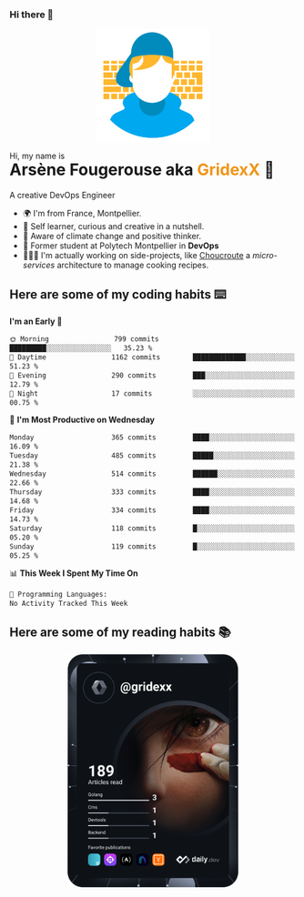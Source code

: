 ### Hi there 👋

<!--
**GridexX/gridexx** is a ✨ _special_ ✨ repository because its `README.md` (this file) appears on your GitHub profile.

Here are some ideas to get you started:

- 🔭 I’m currently working on ...
- 🌱 I’m currently learning ...
- 👯 I’m looking to collaborate on ...
- 🤔 I’m looking for help with ...
- 💬 Ask me about ...
- 📫 How to reach me: ...
- 😄 Pronouns: ...
- ⚡ Fun fact: ...
-->


<!-- Header -->
<div align="center">
  <img align="center" src="./images/user_profile.png" width="200">
</div>
<p>Hi, my name is</p> 
<h1 style="margin-top:-15px">Arsène Fougerouse aka <span style="color:#ef961a">GridexX</span> 👋</h1>

A creative DevOps Engineer

- 🌍 I'm from France, Montpellier.
- 🎨 Self learner, curious and creative in a nutshell. 
- 🌱 Aware of climate change and positive thinker.
- 📕 Former student at Polytech Montpellier in **DevOps**
- 👨🏻‍💻 I'm actually working on side-projects, like [Choucroute](https://github.com/choucroute-orga) a *micro-services* architecture to manage cooking recipes.


## Here are some of my coding habits ⌨️

<!-- Add a section about tech and Ops stack
  Like this one : https://github.com/Xanthus58#-tech-stack
-->
<!--START_SECTION:waka-->
**I'm an Early 🐤** 

```text
🌞 Morning                799 commits         █████████░░░░░░░░░░░░░░░░   35.23 % 
🌆 Daytime                1162 commits        █████████████░░░░░░░░░░░░   51.23 % 
🌃 Evening                290 commits         ███░░░░░░░░░░░░░░░░░░░░░░   12.79 % 
🌙 Night                  17 commits          ░░░░░░░░░░░░░░░░░░░░░░░░░   00.75 % 
```
📅 **I'm Most Productive on Wednesday** 

```text
Monday                   365 commits         ████░░░░░░░░░░░░░░░░░░░░░   16.09 % 
Tuesday                  485 commits         █████░░░░░░░░░░░░░░░░░░░░   21.38 % 
Wednesday                514 commits         ██████░░░░░░░░░░░░░░░░░░░   22.66 % 
Thursday                 333 commits         ████░░░░░░░░░░░░░░░░░░░░░   14.68 % 
Friday                   334 commits         ████░░░░░░░░░░░░░░░░░░░░░   14.73 % 
Saturday                 118 commits         █░░░░░░░░░░░░░░░░░░░░░░░░   05.20 % 
Sunday                   119 commits         █░░░░░░░░░░░░░░░░░░░░░░░░   05.25 % 
```


📊 **This Week I Spent My Time On** 

```text
💬 Programming Languages: 
No Activity Tracked This Week
```


<!--END_SECTION:waka-->

## Here are some of my reading habits 📚
<div  align="center">
  <img src="./images/devcard.svg" width="300">
</div>
